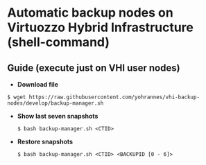 # Automatic backup nodes on Virtuozzo Hybrid Infrastructure (shell-command)

## Guide (execute just on VHI user nodes)

- **Download file**

``` $ wget https://raw.githubusercontent.com/yohrannes/vhi-backup-nodes/develop/backup-manager.sh ```

- **Show last seven snapshots**

  ``` $ bash backup-manager.sh <CTID> ```

- **Restore snapshots**

  ``` $ bash backup-manager.sh <CTID> <BACKUPID [0 - 6]> ```
